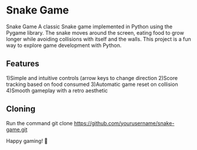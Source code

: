 # Snake Game
Snake Game 
A classic Snake game implemented in Python using the Pygame library. The snake moves around the screen, eating food to grow longer while avoiding collisions with itself and the walls. This project is a fun way to explore game 
development with Python.
## Features
1)Simple and intuitive controls (arrow keys to change direction
2)Score tracking based on food consumed
3)Automatic game reset on collision
4)Smooth gameplay with a retro aesthetic
## Cloning
Run the command git clone https://github.com/yourusername/snake-game.git

Happy gaming! 🐍
